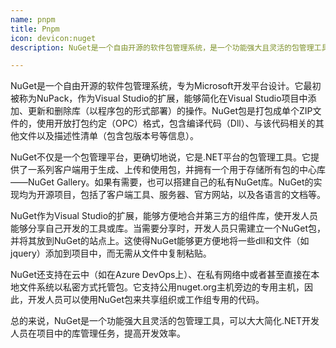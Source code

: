 ```yaml
---
name: pnpm
title: Pnpm
icon: devicon:nuget
description: NuGet是一个自由开源的软件包管理系统，是一个功能强大且灵活的包管理工具，可以大大简化.NET开发人员在项目中的库管理任务，提高开发效率。

---
```


NuGet是一个自由开源的软件包管理系统，专为Microsoft开发平台设计。它最初被称为NuPack，作为Visual Studio的扩展，能够简化在Visual Studio项目中添加、更新和删除库（以程序包的形式部署）的操作。NuGet包是打包成单个ZIP文件的，使用开放打包约定（OPC）格式，包含编译代码（Dll）、与该代码相关的其他文件以及描述性清单（包含包版本号等信息）。

NuGet不仅是一个包管理平台，更确切地说，它是.NET平台的包管理工具。它提供了一系列客户端用于生成、上传和使用包，并拥有一个用于存储所有包的中心库——NuGet Gallery。如果有需要，也可以搭建自己的私有NuGet库。NuGet的实现均为开源项目，包括了客户端工具、服务器、官方网站，以及各语言的文档等。

NuGet作为Visual Studio的扩展，能够方便地合并第三方的组件库，使开发人员能够分享自己开发的工具或库。当需要分享时，开发人员只需建立一个NuGet包，并将其放到NuGet的站点上。这使得NuGet能够更方便地将一些dll和文件（如jquery）添加到项目中，而无需从文件中复制粘贴。

NuGet还支持在云中（如在Azure DevOps上）、在私有网络中或者甚至直接在本地文件系统以私密方式托管包。它支持公用nuget.org主机旁边的专用主机，因此，开发人员可以使用NuGet包来共享组织或工作组专用的代码。

总的来说，NuGet是一个功能强大且灵活的包管理工具，可以大大简化.NET开发人员在项目中的库管理任务，提高开发效率。
